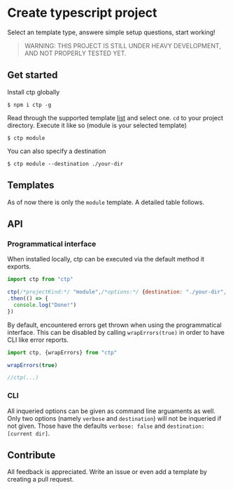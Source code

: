 # Create typescript project

Select an template type, answere simple setup questions, start working!

 > WARNING: THIS PROJECT IS STILL UNDER HEAVY DEVELOPMENT, AND NOT PROPERLY TESTED YET.

## Get started

Install ctp globally

```
$ npm i ctp -g
```

Read through the supported template [list](#Templates) and select one. `cd` to your project directory. Execute it like so (module is your selected template)

```
$ ctp module
```

You can also specify a destination

```
$ ctp module --destination ./your-dir
```

## Templates

As of now there is only the `module` template. A detailed table follows.

## API 

### Programmatical interface

When installed locally, ctp can be executed via the default method it exports. 

```js
import ctp from "ctp"

ctp(/*projectKind:*/ "module",/*options:*/ {destination: "./your-dir", name: "your-project"})
.then(() => {
  console.log("Done!")
})
```

By default, encountered errors get thrown when using the programmatical interface. This can be disabled by calling `wrapErrors(true)` in order to have CLI like error reports.

```js
import ctp, {wrapErrors} from "ctp"

wrapErrors(true)

//ctp(...)
```


### CLI

All inqueried options can be given as command line arguaments as well. Only two options (namely `verbose` and `destination`) will not be inqueried if not given. Those have the defaults `verbose: false` and `destination: [current dir]`.

## Contribute

All feedback is appreciated. Write an issue or even add a template by creating a pull request.

